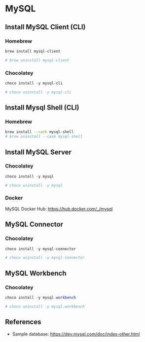 # MySQL

## Install MySQL Client (CLI)

### Homebrew

```sh
brew install mysql-client

# brew uninstall mysql-client
```

### Chocolatey

```ps1
choco install -y mysql-cli

# choco uninstall -y mysql-cli
```

## Install Mysql Shell (CLI)

### Homebrew

```sh
brew install --cask mysql-shell
# brew uninstall --cask mysql-shell
```

## Install MySQL Server

### Chocolatey

```ps1
choco install -y mysql

# choco uninstall -y mysql
```

### Docker

MySQL Docker Hub: <https://hub.docker.com/_/mysql>

## MySQL Connector

### Chocolatey

```ps1
choco install -y mysql-connector

# choco uninstall -y mysql-connector
```

## MySQL Workbench

### Chocolatey

```ps1
choco install -y mysql.workbench

# choco uninstall -y mysql.workbench
```

## References

- Sample database: <https://dev.mysql.com/doc/index-other.html>
